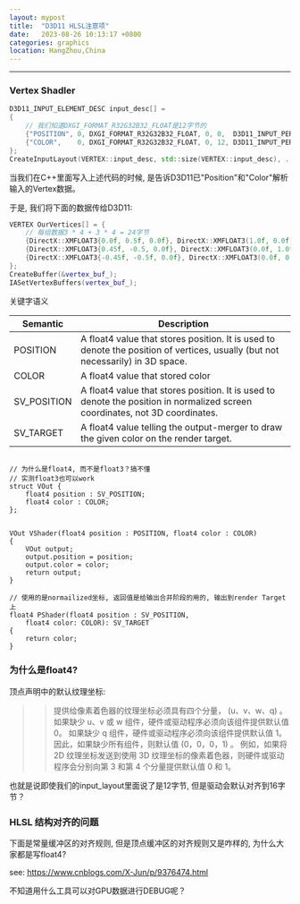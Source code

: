 ```yaml
---
layout: mypost
title:  "D3D11 HLSL注意项"
date:   2023-08-26 10:13:17 +0800
categories: graphics
location: HangZhou,China
---
```

---

### Vertex Shadler

```C++
D3D11_INPUT_ELEMENT_DESC input_desc[] =
{
    // 我们知道DXGI_FORMAT_R32G32B32_FLOAT是12字节的
    {"POSITION", 0, DXGI_FORMAT_R32G32B32_FLOAT, 0, 0,  D3D11_INPUT_PER_VERTEX_DATA, 0},
    {"COLOR",    0, DXGI_FORMAT_R32G32B32_FLOAT, 0, 12, D3D11_INPUT_PER_VERTEX_DATA, 0},
};
CreateInputLayout(VERTEX::input_desc, std::size(VERTEX::input_desc), ...);
```
当我们在C++里面写入上述代码的时候, 是告诉D3D11已"Position"和"Color"解析输入的Vertex数据。

于是, 我们将下面的数据传给D3D11:

```C++
VERTEX OurVertices[] = {
    // 每组数据3 * 4 + 3 * 4 = 24字节
    {DirectX::XMFLOAT3{0.0f, 0.5f, 0.0f}, DirectX::XMFLOAT3(1.0f, 0.0f, 0.0f)},
    {DirectX::XMFLOAT3{0.45f, -0.5, 0.0f}, DirectX::XMFLOAT3(0.0f, 1.0f, 0.0f)},
    {DirectX::XMFLOAT3{-0.45f, -0.5f, 0.0f}, DirectX::XMFLOAT3(0.0f, 0.0f, 1.0f)},
};
CreateBuffer(&vertex_buf_);
IASetVertexBuffers(vertex_buf_);
```

关键字语义

| Semantic    | Description                                                                                                                    |
| ----------- | ------------------------------------------------------------------------------------------------------------------------------ |
| POSITION    | A float4 value that stores position. It is used to denote the position of vertices, usually (but not necessarily) in 3D space. |
| COLOR       | A float4 value that stored color                                                                                               |
| SV_POSITION | A float4 value that stores position. It is used to denote the position in normalized screen coordinates, not 3D coordinates.   |
| SV_TARGET   | A float4 value telling the output-merger to draw the given color on the render target.                                         |



```hlsl

// 为什么是float4, 而不是float3？搞不懂
// 实测float3也可以work
struct VOut {
    float4 position : SV_POSITION;
    float4 color : COLOR;
};


VOut VShader(float4 position : POSITION, float4 color : COLOR)
{
    VOut output;
    output.position = position;
    output.color = color;
    return output;
}

// 使用的是normailized坐标, 返回值是给输出合并阶段的用的, 输出到render Target上
float4 PShader(float4 position : SV_POSITION,
    float4 color: COLOR): SV_TARGET
{
    return color;
}
```

### 为什么是float4?

顶点声明中的默认纹理坐标:
>>  提供给像素着色器的纹理坐标必须具有四个分量， (u、v、w、q) 。 如果缺少 u、v 或 w 组件，硬件或驱动程序必须向该组件提供默认值 0。 如果缺少 q 组件，硬件或驱动程序必须向该组件提供默认值 1。 因此，如果缺少所有组件，则默认值 (0，0，0，1) 。 例如，如果将 2D 纹理坐标发送到使用 3D 纹理坐标的像素着色器，则硬件或驱动程序会分别向第 3 和第 4 个分量提供默认值 0 和 1。

也就是说即使我们的input_layout里面说了是12字节, 但是驱动会默认对齐到16字节？

### HLSL 结构对齐的问题

下面是常量缓冲区的对齐规则, 但是顶点缓冲区的对齐规则又是咋样的, 为什么大家都是写float4?

see: https://www.cnblogs.com/X-Jun/p/9376474.html

不知道用什么工具可以对GPU数据进行DEBUG呢？